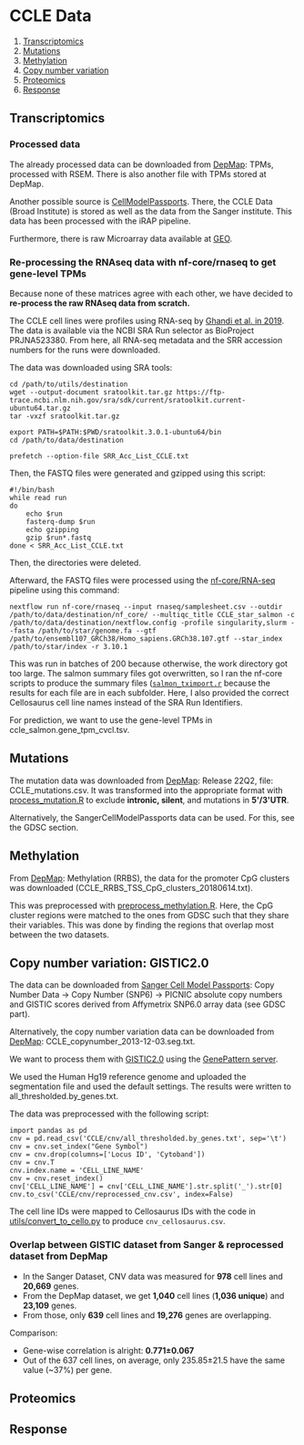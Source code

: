 # CCLE Data

1. [Transcriptomics](#transcriptomics)
2. [Mutations](#mutations)
3. [Methylation](#methylation)
4. [Copy number variation](#copy-number-variation-gistic20)
5. [Proteomics](#proteomics)
6. [Response](#response)

## Transcriptomics

### Processed data
The already processed data can be downloaded from [DepMap](https://depmap.org/portal/data_page/?tab=allData): 
TPMs, processed with RSEM. There is also another file with TPMs stored at DepMap.

Another possible source is [CellModelPassports](https://cellmodelpassports.sanger.ac.uk/downloads). 
There, the CCLE Data (Broad Institute) is stored as well as the data from the Sanger institute. 
This data has been processed with the iRAP pipeline.

Furthermore, there is raw Microarray data available at [GEO](https://www.google.com/url?q=https://www.ncbi.nlm.nih.gov/geo/query/acc.cgi?acc%3DGSE36139&sa=D&source=editors&ust=1733326672230985&usg=AOvVaw34q-kblgqEp_0fIOJ_xzRx).

### Re-processing the RNAseq data with nf-core/rnaseq to get gene-level TPMs
Because none of these matrices agree with each other, we have decided to **re-process the raw RNAseq data from scratch.**

The CCLE cell lines were profiles using RNA-seq by [Ghandi et al. in 2019](10.1038/s41586-019-1186-3). 
The data is available via the NCBI SRA Run selector as BioProject PRJNA523380. 
From here, all RNA-seq metadata and the SRR accession numbers for the runs were downloaded.

The data was downloaded using SRA tools: 
```{bash}
cd /path/to/utils/destination
wget --output-document sratoolkit.tar.gz https://ftp-trace.ncbi.nlm.nih.gov/sra/sdk/current/sratoolkit.current-ubuntu64.tar.gz
tar -vxzf sratoolkit.tar.gz

export PATH=$PATH:$PWD/sratoolkit.3.0.1-ubuntu64/bin
cd /path/to/data/destination

prefetch --option-file SRR_Acc_List_CCLE.txt
``` 
Then, the FASTQ files were generated and gzipped using this script:

```{bash}
#!/bin/bash
while read run
do
	echo $run
	fasterq-dump $run
	echo gzipping
	gzip $run*.fastq
done < SRR_Acc_List_CCLE.txt
```
Then, the directories were deleted.

Afterward, the FASTQ files were processed using the [nf-core/RNA-seq](https://nf-co.re/rnaseq/3.14.0/) pipeline using this command: 
```{bash}
nextflow run nf-core/rnaseq --input rnaseq/samplesheet.csv --outdir /path/to/data/destination/nf_core/ --multiqc_title CCLE_star_salmon -c /path/to/data/destination/nextflow.config -profile singularity,slurm --fasta /path/to/star/genome.fa --gtf /path/to/ensembl107_GRCh38/Homo_sapiens.GRCh38.107.gtf --star_index /path/to/star/index -r 3.10.1
```

This was run in batches of 200 because otherwise, the work directory got too large. 
The salmon summary files got overwritten, so I ran the nf-core scripts to produce the summary files 
([`salmon_tximport.r`](gene_expression/salmon_tximport.r) because the results for each file are in each subfolder. 
Here, I also provided the correct Cellosaurus cell line names instead of the SRA Run Identifiers.

For prediction, we want to use the gene-level TPMs in ccle_salmon.gene_tpm_cvcl.tsv. 

## Mutations

The mutation data was downloaded from [DepMap](https://depmap.org/portal/data_page/?tab=allData): Release 22Q2, file: CCLE_mutations.csv. 
It was transformed into the appropriate format with [process_mutation.R](mutation/process_mutation.R) to exclude 
**intronic, silent**, and mutations in **5'/3'UTR**.

Alternatively, the SangerCellModelPassports data can be used. For this, see the GDSC section. 

## Methylation

From [DepMap](https://depmap.org/portal/data_page/?tab=allData): Methylation (RRBS), the data for the promoter CpG clusters was
downloaded (CCLE_RRBS_TSS_CpG_clusters_20180614.txt). 

This was preprocessed with [preprocess_methylation.R](methylation/preprocess_methylation.R). Here, the CpG cluster regions 
were matched to the ones from GDSC such that they share their variables. This was done by finding the regions that overlap 
most between the two datasets.

## Copy number variation: GISTIC2.0

The data can be downloaded from [Sanger Cell Model Passports](https://cellmodelpassports.sanger.ac.uk/downloads):
Copy Number Data -> Copy Number (SNP6) -> PICNIC absolute copy numbers and GISTIC scores derived from Affymetrix SNP6.0 array data
(see GDSC part).

Alternatively, the copy number variation data can be downloaded from [DepMap](https://depmap.org/portal/data_page/?tab=allData): 
CCLE_copynumber_2013-12-03.seg.txt. 

We want to process them with [GISTIC2.0](https://genomebiology.biomedcentral.com/articles/10.1186/gb-2011-12-4-r41) using 
the [GenePattern server](https://cloud.genepattern.org/gp/pages/index.jsf). 

We used the Human Hg19 reference genome and uploaded the segmentation file and used the default settings. The results were 
written to all_thresholded.by_genes.txt.

The data was preprocessed with the following script:
```{python}
import pandas as pd
cnv = pd.read_csv('CCLE/cnv/all_thresholded.by_genes.txt', sep='\t')
cnv = cnv.set_index("Gene Symbol")
cnv = cnv.drop(columns=['Locus ID', 'Cytoband'])
cnv = cnv.T
cnv.index.name = 'CELL_LINE_NAME'
cnv = cnv.reset_index()
cnv['CELL_LINE_NAME'] = cnv['CELL_LINE_NAME'].str.split('_').str[0]
cnv.to_csv('CCLE/cnv/reprocessed_cnv.csv', index=False)
```

The cell line IDs were mapped to Cellosaurus IDs with the code in [utils/convert_to_cello.py](utils/convert_to_cello.py) to produce 
``cnv_cellosaurus.csv``.

### Overlap between GISTIC dataset from Sanger & reprocessed dataset from DepMap

* In the Sanger Dataset, CNV data was measured for **978** cell lines and **20,669** genes.
* From the DepMap dataset, we get **1,040** cell lines (**1,036 unique**) and **23,109** genes. 
* From those, only **639** cell lines and **19,276** genes are overlapping.

Comparison: 
* Gene-wise correlation is alright: **0.771±0.067**
* Out of the 637 cell lines, on average, only 235.85±21.5 have the same value (~37%) per gene.

## Proteomics

## Response
